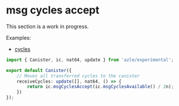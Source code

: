 # msg cycles accept

This section is a work in progress.

Examples:

-   [cycles](https://github.com/demergent-labs/azle/tree/main/examples/cycles)

```typescript
import { Canister, ic, nat64, update } from 'azle/experimental';

export default Canister({
    // Moves all transferred cycles to the canister
    receiveCycles: update([], nat64, () => {
        return ic.msgCyclesAccept(ic.msgCyclesAvailable() / 2n);
    })
});
```
